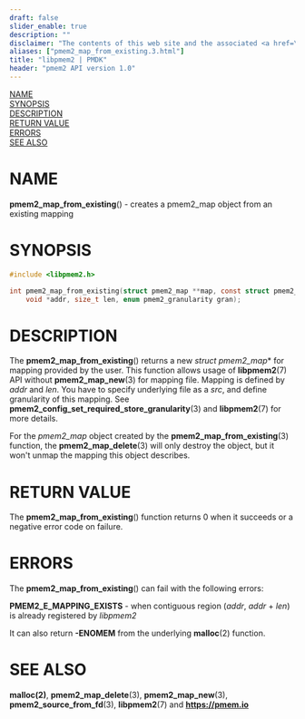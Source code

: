 ```yaml
---
draft: false
slider_enable: true
description: ""
disclaimer: "The contents of this web site and the associated <a href=\"https://github.com/pmem\">GitHub repositories</a> are BSD-licensed open source."
aliases: ["pmem2_map_from_existing.3.html"]
title: "libpmem2 | PMDK"
header: "pmem2 API version 1.0"
---
```


[comment]: <> (SPDX-License-Identifier: BSD-3-Clause)
[comment]: <> (Copyright 2020-2021, Intel Corporation)

[comment]: <> (pmem2_map_from_existing.3 -- man page for libpmem2 pmem2_map_from_existing operation)

[NAME](#name)<br />
[SYNOPSIS](#synopsis)<br />
[DESCRIPTION](#description)<br />
[RETURN VALUE](#return-value)<br />
[ERRORS](#errors)<br />
[SEE ALSO](#see-also)<br />

# NAME #

**pmem2_map_from_existing**() - creates a pmem2_map object from an existing mapping

# SYNOPSIS #

```c
#include <libpmem2.h>

int pmem2_map_from_existing(struct pmem2_map **map, const struct pmem2_source *src,
	void *addr, size_t len, enum pmem2_granularity gran);

```

# DESCRIPTION #

The **pmem2_map_from_existing**() returns a new *struct pmem2_map** for mapping
provided by the user. This function allows usage of **libpmem2**(7) API without **pmem2_map_new**(3) for mapping file.
Mapping is defined by *addr* and *len*. You have to specify underlying file as a *src*, and define granularity of this mapping.
See **pmem2_config_set_required_store_granularity**(3) and **libpmem2**(7) for more details.

For the *pmem2_map* object created by the **pmem2_map_from_existing**(3) function, the **pmem2_map_delete**(3) will only destroy the object,
but it won't unmap the mapping this object describes.

# RETURN VALUE #

The **pmem2_map_from_existing**() function returns 0 when it succeeds
or a negative error code on failure.

# ERRORS #

The **pmem2_map_from_existing**() can fail with the following errors:

**PMEM2_E_MAPPING_EXISTS** - when contiguous region (*addr*, *addr* + *len*)
is already registered by *libpmem2*

It can also return **-ENOMEM**  from the underlying **malloc**(2) function.

# SEE ALSO #

**malloc(2)**, **pmem2_map_delete**(3), **pmem2_map_new**(3),
**pmem2_source_from_fd**(3), **libpmem2**(7) and **<https://pmem.io>**

